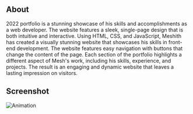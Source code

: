 ## About
2022 portfolio is a stunning showcase of his skills and accomplishments as a web developer. The website features a sleek, single-page design that is both intuitive and interactive. Using HTML, CSS, and JavaScript, Meshith has created a visually stunning website that showcases his skills in front-end development. The website features easy navigation with buttons that change the content of the page. Each section of the portfolio highlights a different aspect of Mesh's work, including his skills, experience, and projects. The result is an engaging and dynamic website that leaves a lasting impression on visitors.
## Screenshot
![Animation](https://user-images.githubusercontent.com/71543277/225735262-4ed24db4-a736-4256-abea-3ae5c83e47d1.gif)
